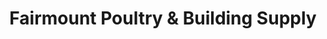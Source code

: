 ---
title: "Fairmount Poultry & Building Supply"
url: /fairmount/fairmount-poultry-and-building-supply/
shop: agrarian
---